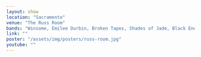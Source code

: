 ```yaml
---
layout: show
location: "Sacramento"
venue: "The Russ Room"
bands: "Winsome, Emilee Durbin, Broken Tapes, Shades of Jade, Black Ends"
link: ""
poster: "/assets/img/posters/russ-room.jpg"
youtube: ""
---
```



